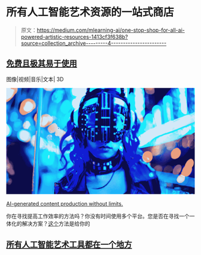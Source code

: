 # 所有人工智能艺术资源的一站式商店

> 原文：<https://medium.com/mlearning-ai/one-stop-shop-for-all-ai-powered-artistic-resources-1413cf3f638b?source=collection_archive---------4----------------------->

## [免费且极其易于使用](https://open.substack.com/pub/evartology/p/all-ai-art-tools-in-one-place?r=9hp4d&utm_campaign=post&utm_medium=web)

图像|视频|音乐|文本| 3D

[![](img/569e1bac61b4171b4bbc5a9e96a2d077.png)](https://open.substack.com/pub/evartology/p/all-ai-art-tools-in-one-place?r=9hp4d&utm_campaign=post&utm_medium=web)

[AI-generated content production without limits.](https://open.substack.com/pub/evartology/p/all-ai-art-tools-in-one-place?r=9hp4d&utm_campaign=post&utm_medium=web)

你在寻找提高工作效率的方法吗？你没有时间使用多个平台。您是否在寻找一个一体化的解决方案？[这个](https://open.substack.com/pub/evartology/p/all-ai-art-tools-in-one-place?r=9hp4d&utm_campaign=post&utm_medium=web)方法是给你的

## [所有人工智能艺术工具都在一个地方](https://open.substack.com/pub/evartology/p/all-ai-art-tools-in-one-place?r=9hp4d&utm_campaign=post&utm_medium=web)